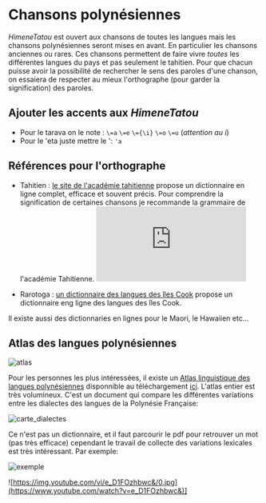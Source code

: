 # Chansons polynésiennes

*HimeneTatou* est ouvert aux chansons de toutes les langues mais les chansons polynésiennes seront mises en avant. En particulier les chansons anciennes ou rares.
Ces chansons permettent de faire vivre *toutes* les différentes langues du pays et pas seulement le tahitien.
Pour que chacun puisse avoir la possibilité de rechercher le sens des paroles d'une chanson, on essaiera de respecter au mieux l'orthographe (pour garder la signification) des paroles.

## Ajouter les accents aux *HimeneTatou*

* Pour le tarava on le note :  `\=a` `\=e` `\={\i}` `\=o` `\=u`   (*attention au i*)
* Pour le 'eta juste mettre le ': `'a`

##  Références pour l'orthographe

* Tahitien : [le site de l'académie tahitienne](http://www.farevanaa.pf/dictionnaire.php) propose un dictionnaire en ligne complet, efficace et souvent précis. Pour comprendre la signification de certaines chansons je recommande la grammaire de l'académie Tahitienne. 
![grammaire](http://www.farevanaa.pf/v2/img_publi.php?id=11)

* Rarotoga : [un dictionnaire des langues des îles Cook](http://cookislandsdictionary.com) propose un dictionnaire eng ligne des langues des îles Cook.

Il existe aussi des dictionnaries en lignes pour le Maori, le Hawaiien etc... 

## Atlas des langues polynésiennes

![atlas](http://alex.francois.online.fr/img/Francois_ATLAS_2015_cover_m.jpg)

Pour les personnes les plus intéressées, il existe un [Atlas linguistique des langues polynésiennes](http://alex.francois.online.fr/AF-ALPF_f.htm) disponnible au téléchargement [ici](http://alex.francois.online.fr/AF-ALPF_f.htm). L'atlas entier est très volumineux. C'est un document qui compare les différentes variations entre les dialectes des langues de la Polynésie Française: 

![carte_dialectes](http://alex.francois.online.fr/img/AlexFrancois_Atlas-PF-carte_2015_b.jpg)

Ce n'est pas un dictionnaire, et il faut parcourir le pdf pour retrouver un mot (pas très efficace) cependant le travail de collecte des variations lexicales est très intéressant. Par exemple:

![exemple](http://alex.francois.online.fr/img/ALPF_1-1-2_2--charmant.png)

![https://img.youtube.com/vi/e_D1FOzhbwc&/0.jpg](https://www.youtube.com/watch?v=e_D1FOzhbwc&)]
